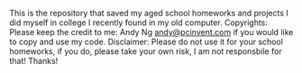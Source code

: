This is the repository that saved my aged school homeworks and projects I did myself in college I recently found in my old computer.
Copyrights: Please keep the credit to me: Andy Ng <andy@pcinvent.com> if you would like to copy and use my code.
Disclaimer: Please do not use it for your school homeworks, if you do, please take your own risk, I am not responsbile for that!
Thanks! 